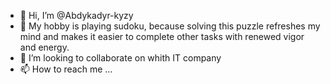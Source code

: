 - 👋 Hi, I’m @Abdykadyr-kyzy
- 👀 My hobby is playing sudoku, because solving this puzzle refreshes my mind and makes it easier to complete other tasks with renewed vigor and energy.
- 💞️ I’m looking to collaborate on whith IT company
- 📫 How to reach me ...

<!---
Abdykadyr-kyzy/Abdykadyr-kyzy is a ✨ special ✨ repository because its `README.md` (this file) appears on your GitHub profile.
You can click the Preview link to take a look at your changes.
--->
